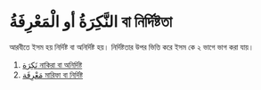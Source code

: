 # النَّكِرَةُ أو الْمَعْرِفَةُ বা নির্দিষ্টতা

আরবীতে ইসম হয় নির্দিষ্ট বা অনির্দিষ্ট হয়। নির্দিষ্টতার উপর ভিত্তি করে ইসম কে ২ ভাগে ভাগ করা যায়। 

1. [نَكِرَة নাকিরা বা অনির্দিষ্ট](/guide/nahw/kalimah/ism/marifa_nakira/marifah)   
2. [مَعْرِفَة মারিফা বা নির্দিষ্ট](/guide/nahw/kalimah/ism/marifa_nakira/nakirah)  


